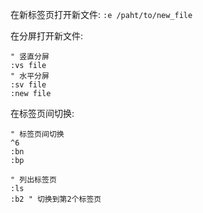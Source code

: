 

在新标签页打开新文件: `:e /paht/to/new_file`

在分屏打开新文件: 

```vim
" 竖直分屏
:vs file
" 水平分屏
:sv file 
:new file
```

在标签页间切换:

```vim
" 标签页间切换
^6
:bn
:bp

" 列出标签页
:ls
:b2 " 切换到第2个标签页
```
